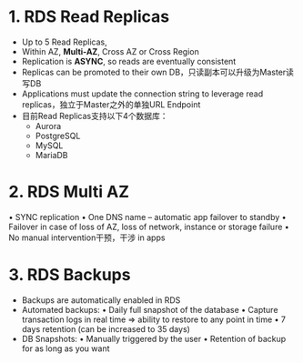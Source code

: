 
# 1. RDS Read Replicas
- Up to 5 Read Replicas, 
- Within AZ, **Multi-AZ**, Cross AZ or Cross Region
- Replication is **ASYNC**, so reads are eventually consistent
- Replicas can be promoted to their own DB，只读副本可以升级为Master读写DB
- Applications must update the connection string to leverage read replicas，独立于Master之外的单独URL Endpoint
- 目前Read Replicas支持以下4个数据库：
  - Aurora
  - PostgreSQL
  - MySQL
  - MariaDB

# 2. RDS Multi AZ
• SYNC replication
• One DNS name – automatic app failover to standby
• Failover in case of loss of AZ, loss of network, instance or storage failure
• No manual intervention干预，干涉 in apps

# 3. RDS Backups
- Backups are automatically enabled in RDS
- Automated backups:
  • Daily full snapshot of the database
  • Capture transaction logs in real time => ability to restore to any point in time
  • 7 days retention (can be increased to 35 days)
- DB Snapshots:
  • Manually triggered by the user
  • Retention of backup for as long as you want
